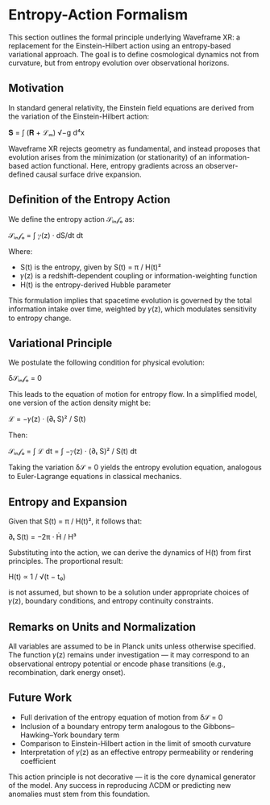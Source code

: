 # Entropy-Action Formalism

This section outlines the formal principle underlying Waveframe XR: a replacement for the Einstein-Hilbert action using an entropy-based variational approach. The goal is to define cosmological dynamics not from curvature, but from entropy evolution over observational horizons.

## Motivation

In standard general relativity, the Einstein field equations are derived from the variation of the Einstein-Hilbert action:

𝐒 = ∫ (𝐑 + ℒₘ) √−g d⁴x

Waveframe XR rejects geometry as fundamental, and instead proposes that evolution arises from the minimization (or stationarity) of an information-based action functional. Here, entropy gradients across an observer-defined causal surface drive expansion.

## Definition of the Entropy Action

We define the entropy action 𝒮ᵢₙ𝒻ₒ as:

𝒮ᵢₙ𝒻ₒ = ∫ 𝛾(z) · dS/dt dt

Where:
- S(t) is the entropy, given by S(t) = π / H(t)²
- 𝛾(z) is a redshift-dependent coupling or information-weighting function
- H(t) is the entropy-derived Hubble parameter

This formulation implies that spacetime evolution is governed by the total information intake over time, weighted by 𝛾(z), which modulates sensitivity to entropy change.

## Variational Principle

We postulate the following condition for physical evolution:

δ𝒮ᵢₙ𝒻ₒ = 0

This leads to the equation of motion for entropy flow. In a simplified model, one version of the action density might be:

ℒ = −𝛾(z) · (∂ₜ S)² / S(t)

Then:

𝒮ᵢₙ𝒻ₒ = ∫ ℒ dt = ∫ −𝛾(z) · (∂ₜ S)² / S(t) dt

Taking the variation δ𝒮 = 0 yields the entropy evolution equation, analogous to Euler-Lagrange equations in classical mechanics.

## Entropy and Expansion

Given that S(t) = π / H(t)², it follows that:

∂ₜ S(t) = −2π · Ḣ / H³

Substituting into the action, we can derive the dynamics of H(t) from first principles. The proportional result:

H(t) ∝ 1 / √(t − t₀)

is not assumed, but shown to be a solution under appropriate choices of 𝛾(z), boundary conditions, and entropy continuity constraints.

## Remarks on Units and Normalization

All variables are assumed to be in Planck units unless otherwise specified. The function 𝛾(z) remains under investigation — it may correspond to an observational entropy potential or encode phase transitions (e.g., recombination, dark energy onset).

## Future Work

- Full derivation of the entropy equation of motion from δ𝒮 = 0
- Inclusion of a boundary entropy term analogous to the Gibbons–Hawking–York boundary term
- Comparison to Einstein-Hilbert action in the limit of smooth curvature
- Interpretation of 𝛾(z) as an effective entropy permeability or rendering coefficient

This action principle is not decorative — it is the core dynamical generator of the model. Any success in reproducing ΛCDM or predicting new anomalies must stem from this foundation.

